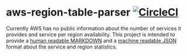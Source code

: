 # aws-region-table-parser [![CircleCI](https://circleci.com/gh/burib/aws-region-table-parser.svg?style=svg)](https://circleci.com/gh/burib/aws-region-table-parser)
Currently AWS has no public information about the number of services it provides and service per region availability.
This project is intended to provide a [human readable MARKDOWN](https://github.com/burib/aws-region-table-parser/blob/master/README.md) and a [machine readable JSON](https://raw.githubusercontent.com/burib/aws-region-table-parser/master/data/parseddata.json) format about the service and region statistics.

<!--START_SECTION:region_summary-->
<!--END_SECTION:region_summary-->
